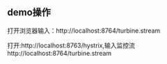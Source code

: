 ## demo操作

打开浏览器输入：http://localhost:8764/turbine.stream

打开:http://localhost:8763/hystrix,输入监控流http://localhost:8764/turbine.stream